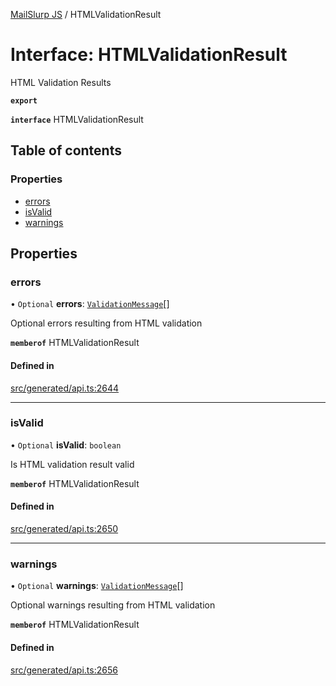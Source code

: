 [MailSlurp JS](../README.md) / HTMLValidationResult

# Interface: HTMLValidationResult

HTML Validation Results

**`export`**

**`interface`** HTMLValidationResult

## Table of contents

### Properties

- [errors](HTMLValidationResult.md#errors)
- [isValid](HTMLValidationResult.md#isvalid)
- [warnings](HTMLValidationResult.md#warnings)

## Properties

### errors

• `Optional` **errors**: [`ValidationMessage`](ValidationMessage.md)[]

Optional errors resulting from HTML validation

**`memberof`** HTMLValidationResult

#### Defined in

[src/generated/api.ts:2644](https://github.com/mailslurp/mailslurp-client/blob/5523864/src/generated/api.ts#L2644)

___

### isValid

• `Optional` **isValid**: `boolean`

Is HTML validation result valid

**`memberof`** HTMLValidationResult

#### Defined in

[src/generated/api.ts:2650](https://github.com/mailslurp/mailslurp-client/blob/5523864/src/generated/api.ts#L2650)

___

### warnings

• `Optional` **warnings**: [`ValidationMessage`](ValidationMessage.md)[]

Optional warnings resulting from HTML validation

**`memberof`** HTMLValidationResult

#### Defined in

[src/generated/api.ts:2656](https://github.com/mailslurp/mailslurp-client/blob/5523864/src/generated/api.ts#L2656)
